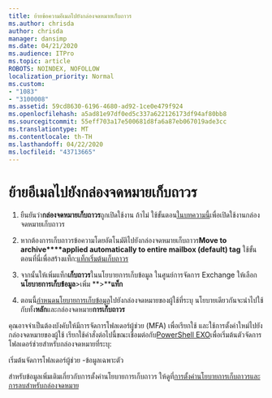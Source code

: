 ```yaml
---
title: ย้ายข้อความอีเมลไปยังกล่องจดหมายเก็บถาวร
ms.author: chrisda
author: chrisda
manager: dansimp
ms.date: 04/21/2020
ms.audience: ITPro
ms.topic: article
ROBOTS: NOINDEX, NOFOLLOW
localization_priority: Normal
ms.custom:
- "1083"
- "3100008"
ms.assetid: 59cd8630-6196-4680-ad92-1ce0e479f924
ms.openlocfilehash: a5ad81e97df0ed5c337a622126173df94af80bb8
ms.sourcegitcommit: 55eff703a17e500681d8fa6a87eb067019ade3cc
ms.translationtype: MT
ms.contentlocale: th-TH
ms.lasthandoff: 04/22/2020
ms.locfileid: "43713665"
---
```

# <a name="move-email-to-the-archive-mailbox"></a>ย้ายอีเมลไปยังกล่องจดหมายเก็บถาวร

1. ยืนยันว่า**กล่องจดหมายเก็บถาวร**ถูกเปิดใช้งาน ถ้าไม่ ใช้ขั้นตอน[ในบทความนี้](https://docs.microsoft.com/office365/securitycompliance/enable-archive-mailboxes)เพื่อเปิดใช้งานกล่องจดหมายเก็บถาวร

2. หากต้องการเก็บถาวรข้อความโดยอัตโนมัติไปยังกล่องจดหมายเก็บถาวร**Move to archive****applied automatically to entire mailbox (default) tag** ใช้ขั้นตอนที่นี่เพื่อสร้างแท็ก:[แท็กเริ่มต้นเก็บถาวร](https://docs.microsoft.com/office365/securitycompliance/set-up-an-archive-and-deletion-policy-for-mailboxes#create-a-custom-archive-default-policy-tag)

3. จากนั้นให้เพิ่มแท็ก**เก็บถาวร**ในนโยบายการเก็บข้อมูล ในศูนย์การจัดการ Exchange ให้เลือก**นโยบายการเก็บข้อมูล**>เพิ่ม **>****แท็ก**

4. ตอนนี้[กําหนดนโยบายการเก็บข้อมูล](https://docs.microsoft.com/exchange/security-and-compliance/messaging-records-management/apply-retention-policy)ไปยังกล่องจดหมายของผู้ใช้ที่ระบุ นโยบายเดียวกันจะนําไปใช้กับทั้ง**หลัก**และกล่องจดหมาย**การเก็บถาวร**

คุณอาจจําเป็นต้องบังคับให้มีการจัดการโฟลเดอร์ผู้ช่วย (MFA) เพื่อเรียกใช้ และใช้การตั้งค่าใหม่ไปยังกล่องจดหมายของผู้ใช้ เรียกใช้คําสั่งต่อไปนี้ขณะเชื่อมต่อกับ[PowerShell EXO](https://docs.microsoft.com/powershell/exchange/exchange-online/connect-to-exchange-online-powershell/connect-to-exchange-online-powershell?view=exchange-ps)เพื่อเริ่มต้นตัวจัดการโฟลเดอร์ช่วยสําหรับกล่องจดหมายที่ระบุ:
  
เริ่มต้นจัดการโฟลเดอร์ผู้ช่วย -ข้อมูลเฉพาะตัว<name of the mailbox>

สําหรับข้อมูลเพิ่มเติมเกี่ยวกับการตั้งค่านโยบายการเก็บถาวร ให้ดูที่[การตั้งค่านโยบายการเก็บถาวรและการลบสําหรับกล่องจดหมาย](https://docs.microsoft.com/office365/securitycompliance/set-up-an-archive-and-deletion-policy-for-mailboxes#step-1-enable-archive-mailboxes-for-users)
  
